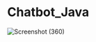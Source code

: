 # Chatbot_Java
![Screenshot (360)](https://github.com/Sahruthak/Chatbot_Java/assets/107304838/ca95b3e2-301c-4af7-a327-05a8ddea1c27)
